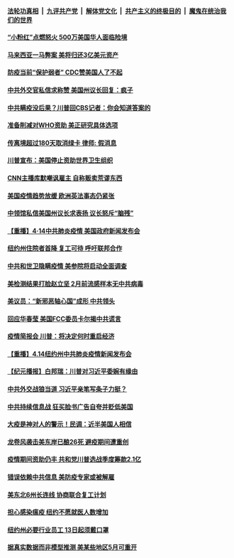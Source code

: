 

####  [法轮功真相](../../../../basic/blob/master/README.md?t=04151801) &nbsp;|&nbsp; [九评共产党](../../../../9ping.md/blob/master/README.md?t=04151801) &nbsp;|&nbsp; [解体党文化](../../../../jtdwh.md/blob/master/README.md?t=04151801)  &nbsp;|&nbsp; [共产主义的终极目的](../../../../gczydzjmd.md/blob/master/README.md?t=04151801) &nbsp;|&nbsp; [魔鬼在统治我们的世界](../../../../mgztzwmdsj.md/blob/master/README.md?t=04151801) 

#### [“小粉红”点燃怒火 500万美国华人面临险境](../pages/prog203/a102823567.md?t=04151801) 

#### [马来西亚一马弊案 美将归还3亿美元资产](../pages/prog203/a102823558.md?t=04151801) 

#### [防疫当前“保护弱者” CDC赞美国人了不起](../pages/prog203/a102823439.md?t=04151801) 

#### [中共外交官私信求称赞 美国州议长回复：疯子](../pages/prog203/a102823303.md?t=04151801) 

#### [中共瞒疫没后果？川普回CBS记者：你会知道答案的](../pages/prog203/a102823387.md?t=04151801) 

#### [准备削减对WHO资助 美正研究具体选项](../pages/prog203/a102823371.md?t=04151801) 

#### [传离境超过180天取消绿卡 律师: 假消息](../pages/prog203/a102823323.md?t=04151801) 

#### [川普宣布：美国停止资助世界卫生组织](../pages/prog203/a102823310.md?t=04151801) 

#### [CNN主播库默嘲讽雇主 自称贩卖荒谬东西](../pages/prog203/a102823182.md?t=04151801) 

#### [美国疫情趋势放缓 欧洲英法事态仍紧张](../pages/prog203/a102823299.md?t=04151801) 

#### [中领馆私信美国州议长求表扬 议长怒斥“脑残”](../pages/prog203/a102823271.md?t=04151801) 

#### [【重播】4·14中共肺炎疫情 美国政府新闻发布会](../pages/prog203/a102822987.md?t=04151801) 

#### [纽约州住院者首降 复工可待 呼吁联邦合作](../pages/prog203/a102823237.md?t=04151801) 

#### [中共和世卫隐瞒疫情 美参院将启动全面调查](../pages/prog203/a102823230.md?t=04151801) 

#### [美检测结果打脸赵立坚 2月前流感样本无中共病毒](../pages/prog203/a102823185.md?t=04151801) 

#### [美议员：“新邪恶轴心国”成形 中共领头](../pages/prog203/a102823139.md?t=04151801) 

#### [回应华春莹 美国FCC委员卡尔揭中共谎言](../pages/prog203/a102823107.md?t=04151801) 

#### [疫情简报会 川普：将决定何时重启经济](../pages/prog203/a102823082.md?t=04151801) 

#### [【重播】4.14纽约州中共肺炎疫情新闻发布会](../pages/prog203/a102822985.md?t=04151801) 

#### [【纪元播报】白邦瑞：川普对习近平委婉有缘由](../pages/prog203/a102822841.md?t=04151801) 

#### [中共外交战狼当道 习近平亲笔写条子力挺？](../pages/prog203/a102822659.md?t=04151801) 

#### [中共持续信息战 狂买脸书广告自夸并贬低美国](../pages/prog203/a102822382.md?t=04151801) 

#### [大疫是神对人的警示！民调：近半美国人相信](../pages/prog203/a102822629.md?t=04151801) 

#### [龙卷风袭击美东岸已酿26死 避疫期间遭重创](../pages/prog203/a102822536.md?t=04151801) 

#### [疫情期间资助仍丰 共和党川普选战季度筹款2.1亿](../pages/prog203/a102822564.md?t=04151801) 

#### [错误依赖中共信息  美防疫专家或被解雇](../pages/prog203/a102822524.md?t=04151801) 

#### [美东北6州长连线 协商联合复工计划](../pages/prog203/a102822487.md?t=04151801) 

#### [担心感染瘟疫 纽约不愿就医人数增加](../pages/prog203/a102822453.md?t=04151801) 

#### [纽约州必要行业员工 13日起须戴口罩](../pages/prog203/a102822455.md?t=04151801) 

#### [据真实数据而非模型推测 美某些地区5月可重开](../pages/prog203/a102822432.md?t=04151801) 

